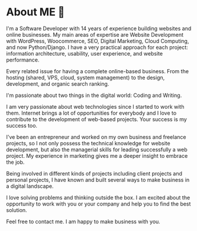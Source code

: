 # About ME 👋

I'm a Software Developer with 14 years of experience building websites and online businesses. My main areas of expertise are Website Development with WordPress, Woocommerce, SEO, Digital Marketing, Cloud Computing, and now Python/Django. I have a very practical approach for each project: information architecture, usability, user experience, and website performance.

Every related issue for having a complete online-based business. From the hosting (shared, VPS, cloud, system management) to the design, development, and organic search ranking.

I'm passionate about two things in the digital world: Coding and Writing.

I am very passionate about web technologies since I started to work with them. Internet brings a lot of opportunities for everybody and I love to contribute to the development of web-based projects. Your success is my success too.

I've been an entrepreneur and worked on my own business and freelance projects, so I not only possess the technical knowledge for website development, but also the managerial skills for leading successfully a web project. My experience in marketing gives me a deeper insight to embrace the job.

Being involved in different kinds of projects including client projects and personal projects, I have known and built several ways to make business in a digital landscape.

I love solving problems and thinking outside the box. I am excited about the opportunity to work with you or your company and help you to find the best solution.

Feel free to contact me. I am happy to make business with you.
